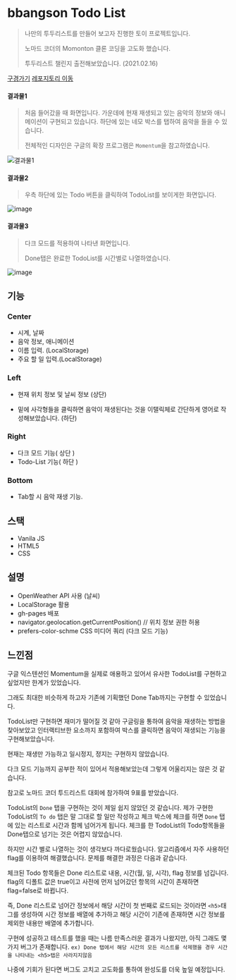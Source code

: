 # bbangson Todo List
> 나만의 투두리스트를 만들어 보고자 진행한 토이 프로젝트입니다. 
>
> 노마드 코더의 Momonton 클론 코딩을 고도화 했습니다.
>
> 투두리스트 챌린지 출전해보았습니다. (2021.02.16)

[구경가기](https://kwak-bs.github.io/momentum/)
[레포지토리 이동](https://github.com/kwak-bs/momentum)

#### 결과물1

> 처음 들어갔을 때 화면입니다. 가운데에 현재 재생되고 있는 음악의 정보와 애니메이션이 구현되고 있습니다.  하단에 있는 네모 박스를 탭하여 음악을 들을 수 있습니다. 
>
> 전체적인 디자인은 구글의 확장 프로그램은 `Momentum`을 참고하였습니다.

![결과물1](https://user-images.githubusercontent.com/51367622/107965857-63ab4380-6fee-11eb-9d34-2f266a42b56a.PNG)

#### 결과물2

>우측 하단에 있는 Todo 버튼을 클릭하여 TodoList를 보이게한 화면입니다.

![image](https://user-images.githubusercontent.com/51367622/113708284-ff6a4d80-971b-11eb-8403-09eaabdfe4dc.png)

#### 결과물3

> 다크 모드를 적용하여 나타낸 화면입니다. 
>
> Done탭은 완료한 TodoList를 시간별로 나열하였습니다. 

![image](https://user-images.githubusercontent.com/51367622/113708665-7b649580-971c-11eb-94da-423436956ce3.png)



 ## 기능

### Center

- 시계, 날짜
- 음악 정보, 애니메이션
- 이름 입력. (LocalStorage)
- 주요 할 일 입력.(LocalStorage)

### Left

- 현재 위치 정보 및 날씨 정보 (상단)

- 밑에 사각형들을 클릭하면 음악이 재생된다는 것을 이탤릭체로 간단하게 영어로 작성해보았습니다. (하단)

### Right

- 다크 모드 기능( 상단 )
- Todo-List 기능( 하단 )

### Bottom

- Tab할 시 음악 재생 기능.



## 스택
- Vanila JS
- HTML5
- CSS



## 설명

- OpenWeather API 사용 (날씨)
- LocalStorage 활용
- gh-pages 배포
- navigator.geolocation.getCurrentPosition()  // 위치 정보 권한 허용
- prefers-color-schme CSS 미디어 쿼리 (다크 모드 기능)



## 느낀점

구글 익스텐션인 Momentum을 실제로 애용하고 있어서 유사한 TodoList를 구현하고 싶었지만 한계가 있었습니다. 

그래도 최대한 비슷하게 하고자 기존에 기획했던 Done Tab까지는 구현할 수 있었습니다. 

TodoList만 구현하면 재미가 떨어질 것 같아 구글링을 통하여 음악을 재생하는 방법을 찾아보았고 인터랙티브한 요소까지 포함하여 박스를 클릭하면 음악이 재생되는 기능을 구현해보았습니다. 

현재는 재생만 가능하고 일시정지, 정지는 구현하지 않았습니다. 

다크 모드 기능까지 공부한 적이 있어서 적용해보았는데 그렇게 어울리지는 않은 것 같습니다. 

참고로 노마드 코더 투드리스트 대회에 참가하여 9표를 받았습니다.

TodoList의 `Done` 탭을 구현하는 것이 제일 쉽지 않았던 것 같습니다. 제가 구현한 TodoList의 `To do` 탭은  말 그대로 할 일만 작성하고 체크 박스에 체크를 하면 `Done` 탭에 있는 리스트로 시간과 함께 넘어가게 됩니다. 체크를 한 TodoList의 Todo항목들을 Done탭으로 넘기는 것은 어렵지 않았습니다. 

하지만 시간 별로 나열하는 것이 생각보다 까다로웠습니다. 알고리즘에서 자주 사용하던 flag를 이용하여 해결했습니다. 문제를 해결한 과정은 다음과 같습니다. 

체크된 Todo 항목들은 Done 리스트로 내용, 시간(월, 일, 시각), flag 정보를 넘깁니다. flag의 디폴트 값은 true이고 사전에 먼저 넘어갔던 항목의 시간이 존재하면 flag=false로 바뀝니다. 

즉, Done 리스트로 넘어간 정보에서 해당 시간이 첫 번째로 로드되는 것이라면 `<h5>`태그를 생성하여 시간 정보를 배열에 추가하고 해당 시간이 기존에 존재하면 시간 정보를 제외한 내용만 배열에 추가합니다. 

구현에 성공하고 테스트를 했을 때는 나름 만족스러운 결과가 나왔지만, 아직 그래도 몇 가지 버그가 존재합니다. `ex) Done 탭에서 해당 시간의 모든 리스트를 삭제했을 경우 시간을 나타내는 <h5>탭은 사라지지않음` 

나중에 기회가 된다면 버그도 고치고 고도화를 통하여 완성도를 더욱 높일 예정입니다. 